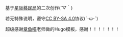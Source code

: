基于[星际移民局](https://interimm.org)的二次创作(´▽｀)


若无特殊说明，遵守[CC BY-SA 4.0](https://creativecommons.org/licenses/by-sa/4.0/)协议(´･ω･`)


超级感谢[章鱼喵](https://github.com/emptymalei)老师做的Hugo模板，感谢！！！！！！！
